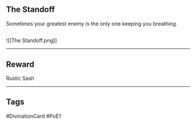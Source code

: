 ## The Standoff
Sometimes your greatest enemy is the only one keeping you breathing.
## 
![[The Standoff.png]]

---
## Reward
Rustic Sash

---
## Tags
#DivinationCard
#PoE1